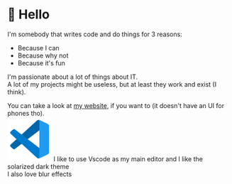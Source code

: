 # 👋 Hello
I'm somebody that writes code and do things for 3 reasons:
- Because I can
- Because why not
- Because it's fun

I'm passionate about a lot of things about IT.\
A lot of my projects might be useless, but at least they work and exist (I think).

You can take a look at [my website](https://hlelo101.github.io), if you want to (it doesn't have an UI for phones tho).\
<img src="vscodeIcon.png" alt="VScode icon" width="100" height="100"> I like to use Vscode as my main editor and I like the solarized dark theme\
I also love blur effects